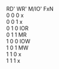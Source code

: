 RD' WR' M/IO' FxN
<br />
0   0    0     x
<br />
0   0    1     x
<br />
0   1    0    IOR
<br />
0   1    1    MR
<br />
1   0    0    IOW
<br />
1   0    1    MW
<br />
1   1    0     x
<br />
1   1    1     x
<br />
